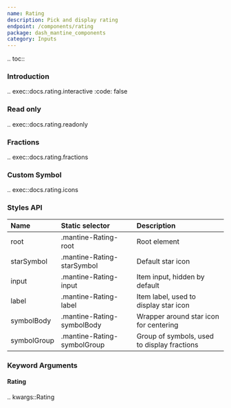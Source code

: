 ```yaml
---
name: Rating
description: Pick and display rating
endpoint: /components/rating
package: dash_mantine_components
category: Inputs
---
```


.. toc::

### Introduction

.. exec::docs.rating.interactive
    :code: false

### Read only

.. exec::docs.rating.readonly

### Fractions

.. exec::docs.rating.fractions

### Custom Symbol

.. exec::docs.rating.icons

### Styles API

| Name        | Static selector             | Description                                 |
|:------------|:----------------------------|:--------------------------------------------|
| root        | .mantine-Rating-root        | Root element                                |
| starSymbol  | .mantine-Rating-starSymbol  | Default star icon                           |
| input       | .mantine-Rating-input       | Item input, hidden by default               |
| label       | .mantine-Rating-label       | Item label, used to display star icon       |
| symbolBody  | .mantine-Rating-symbolBody  | Wrapper around star icon for centering      |
| symbolGroup | .mantine-Rating-symbolGroup | Group of symbols, used to display fractions |

### Keyword Arguments

#### Rating

.. kwargs::Rating
